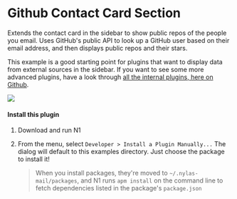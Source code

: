 # Github Contact Card Section

Extends the contact card in the sidebar to show public repos of the people you email.
Uses GitHub's public API to look up a GitHub user based on their email address,
and then displays public repos and their stars.

This example is a good starting point for plugins that want to display data from
external sources in the sidebar. If you want to see some more advanced plugins, have a look through [all the internal plugins, here on Github](https://github.com/nylas/nylas-mail/tree/master/packages/client-app/internal_packages).

<img src="https://raw.githubusercontent.com/nylas/nylas-mail/master/packages/client-app/internal_packages/github-contact-card/screenshot.png">

#### Install this plugin

1. Download and run N1

2. From the menu, select `Developer > Install a Plugin Manually...`
   The dialog will default to this examples directory. Just choose the
   package to install it!

   > When you install packages, they're moved to `~/.nylas-mail/packages`,
   > and N1 runs `apm install` on the command line to fetch dependencies
   > listed in the package's `package.json`

